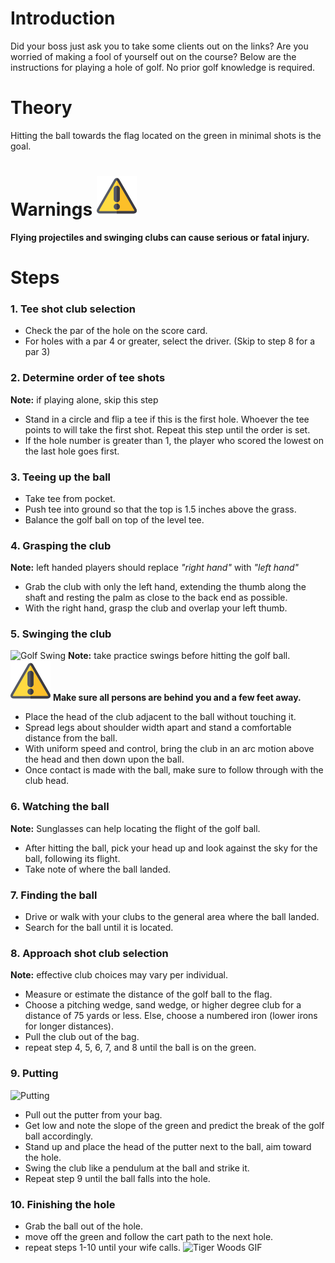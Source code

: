 # Introduction  
Did your boss just ask you to take some clients out on the links? Are you worried of making a fool of yourself out on the course? Below are the instructions for playing a hole of golf. No prior golf knowledge is required.  
# Theory  
Hitting the ball towards the flag located on the green in minimal shots is the goal.  
# Warnings ![Caution Image](caution.png)  
**Flying projectiles and swinging clubs can cause serious or fatal injury.** 
# Steps  
  
### 1. Tee shot club selection  
* Check the par of the hole on the score card.
* For holes with a par 4 or greater, select the driver. (Skip to step 8 for a par 3)
  
### 2. Determine order of tee shots  
**Note:** if playing alone, skip this step
* Stand in a circle and flip a tee if this is the first hole. Whoever the tee points to will take the first shot. Repeat this step until the order is set.
* If the hole number is greater than 1, the player who scored the lowest on the last hole goes first.
  
### 3. Teeing up the ball  
* Take tee from pocket.
* Push tee into ground so that the top is 1.5 inches above the grass.
* Balance the golf ball on top of the level tee.
  
### 4. Grasping the club  
**Note:** left handed players should replace *"right hand"* with *"left hand"*
* Grab the club with only the left hand, extending the thumb along the shaft and resting the palm as close to the back end as possible.
* With the right hand, grasp the club and overlap your left thumb.
  
### 5. Swinging the club  
![Golf Swing](https://media.giphy.com/media/l2SqdN3BeFQzEG9Dq/giphy.gif)
**Note:** take practice swings before hitting the golf ball.  
![Caution Image](caution.png) **Make sure all persons are behind you and a few feet away.**
* Place the head of the club adjacent to the ball without touching it.
* Spread legs about shoulder width apart and stand a comfortable distance from the ball.
* With uniform speed and control, bring the club in an arc motion above the head and then down upon the ball.
* Once contact is made with the ball, make sure to follow through with the club head.
  
### 6. Watching the ball  
**Note:** Sunglasses can help locating the flight of the golf ball.
* After hitting the ball, pick your head up and look against the sky for the ball, following its flight.
* Take note of where the ball landed.
  
### 7. Finding the ball  
* Drive or walk with your clubs to the general area where the ball landed.
* Search for the ball until it is located.
  
### 8. Approach shot club selection  
**Note:** effective club choices may vary per individual.
* Measure or estimate the distance of the golf ball to the flag.
* Choose a pitching wedge, sand wedge, or higher degree club for a distance of 75 yards or less. Else, choose a numbered iron (lower irons for longer distances).
* Pull the club out of the bag.
* repeat step 4, 5, 6, 7, and 8 until the ball is on the green.
  
### 9. Putting
![Putting](https://media.giphy.com/media/Y4tJBf9nTLKZi2ASAG/giphy.gif)
* Pull out the putter from your bag.
* Get low and note the slope of the green and predict the break of the golf ball accordingly.
* Stand up and place the head of the putter next to the ball, aim toward the hole.
* Swing the club like a pendulum at the ball and strike it.
* Repeat step 9 until the ball falls into the hole.
  
### 10. Finishing the hole  
* Grab the ball out of the hole.
* move off the green and follow the cart path to the next hole.
* repeat steps 1-10 until your wife calls.
![Tiger Woods GIF](https://media.giphy.com/media/QgkpTdk9UjsfpHqIVL/giphy.gif)
